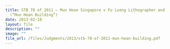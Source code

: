 ```yaml
---
title: STB 78 of 2011 – Mun Hean Singapore v Fu Loong Lithographer and 8 Others
  (“Mun Hean Building”)
date: 2013-02-18
layout: file
description: ""
image: ""
file_url: /files/Judgments/2013/stb-78-of-2011-mun-hean-building.pdf
---
```

